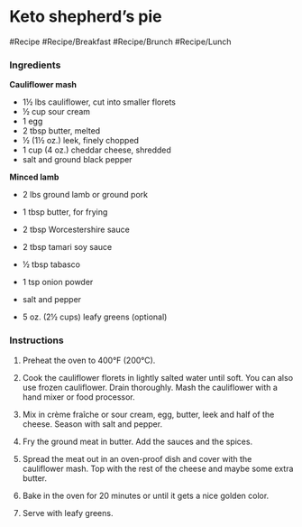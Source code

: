 
# Keto shepherd’s pie

#Recipe 
#Recipe/Breakfast #Recipe/Brunch #Recipe/Lunch 
### Ingredients

**Cauliflower mash**

-   1½ lbs cauliflower, cut into smaller florets
-   ½ cup sour cream
-   1 egg
-   2 tbsp butter, melted
-   ½ (1½ oz.) leek, finely chopped
-   1 cup (4 oz.) cheddar cheese, shredded
-   salt and ground black pepper

**Minced lamb**

-   2 lbs ground lamb or ground pork
-   1 tbsp butter, for frying
-   2 tbsp Worcestershire sauce
-   2 tbsp tamari soy sauce
-   ½ tbsp tabasco
-   1 tsp onion powder
-   salt and pepper

-   5 oz. (2½ cups) leafy greens (optional)

### Instructions

1.  Preheat the oven to 400°F (200°C).
    
2.  Cook the cauliflower florets in lightly salted water until soft. You can also use frozen cauliflower. Drain thoroughly. Mash the cauliflower with a hand mixer or food processor.
    
3.  Mix in crème fraîche or sour cream, egg, butter, leek and half of the cheese. Season with salt and pepper.
    
4.  Fry the ground meat in butter. Add the sauces and the spices.
    
5.  Spread the meat out in an oven-proof dish and cover with the cauliflower mash. Top with the rest of the cheese and maybe some extra butter.
    
6.  Bake in the oven for 20 minutes or until it gets a nice golden color.
    
7.  Serve with leafy greens.